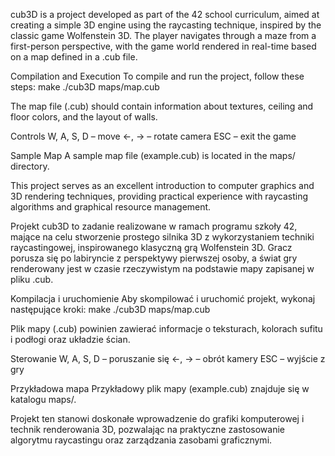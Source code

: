 cub3D is a project developed as part of the 42 school curriculum, aimed at creating a simple 3D engine using the raycasting technique, inspired by the classic game Wolfenstein 3D.
The player navigates through a maze from a first-person perspective, with the game world rendered in real-time based on a map defined in a .cub file.
​

Compilation and Execution
To compile and run the project, follow these steps:
make
./cub3D maps/map.cub
​

The map file (.cub) should contain information about textures, ceiling and floor colors, and the layout of walls.
​

Controls
W, A, S, D – move
←, → – rotate camera
ESC – exit the game
​

Sample Map
A sample map file (example.cub) is located in the maps/ directory.
​

This project serves as an excellent introduction to computer graphics and 3D rendering techniques, providing practical experience with raycasting algorithms and graphical resource management.



Projekt cub3D to zadanie realizowane w ramach programu szkoły 42, mające na celu stworzenie prostego silnika 3D z wykorzystaniem techniki raycastingowej, inspirowanego klasyczną grą Wolfenstein 3D.
Gracz porusza się po labiryncie z perspektywy pierwszej osoby, a świat gry renderowany jest w czasie rzeczywistym na podstawie mapy zapisanej w pliku .cub.

Kompilacja i uruchomienie
Aby skompilować i uruchomić projekt, wykonaj następujące kroki:
make
./cub3D maps/map.cub

Plik mapy (.cub) powinien zawierać informacje o teksturach, kolorach sufitu i podłogi oraz układzie ścian.

Sterowanie
W, A, S, D – poruszanie się
​←, → – obrót kamery
​ESC – wyjście z gry

Przykładowa mapa
Przykładowy plik mapy (example.cub) znajduje się w katalogu maps/.

Projekt ten stanowi doskonałe wprowadzenie do grafiki komputerowej i technik renderowania 3D, pozwalając na praktyczne zastosowanie algorytmu raycastingu oraz zarządzania zasobami graficznymi.
